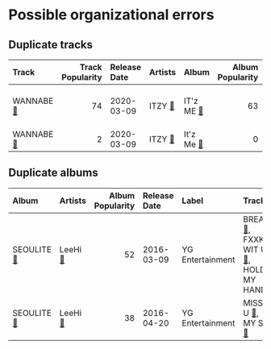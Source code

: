 # Possible organizational errors

## Duplicate tracks

| Track                                                              |   Track Popularity | Release Date   | Artists                                                          | Album                                                              |   Album Popularity | Playlists                                                                                                                                             | Label                   | 💚   |
|:-------------------------------------------------------------------|-------------------:|:---------------|:-----------------------------------------------------------------|:-------------------------------------------------------------------|-------------------:|:------------------------------------------------------------------------------------------------------------------------------------------------------|:------------------------|:----|
| WANNABE [🔗](https://open.spotify.com/track/4pspYVQGFHLPEFgQPD1J7e) |                 74 | 2020-03-09     | ITZY [🔗](https://open.spotify.com/artist/2KC9Qb60EaY0kW4eH68vr3) | IT'z ME [🔗](https://open.spotify.com/album/7ynKAohxfwPUZzvU8f1p1U) |                 63 | K-Pop Favorites [🔗](https://open.spotify.com/playlist/1ZbxKv1noxwZ4zFgRNEFIo),<br>K-Pop [🔗](https://open.spotify.com/playlist/0Xp2gQ9p4VMgt5HauIfIq7) | Republic Records - ITZY | 💚   |
| WANNABE [🔗](https://open.spotify.com/track/6tCssnvTUREcperDOUTqvA) |                  2 | 2020-03-09     | ITZY [🔗](https://open.spotify.com/artist/2KC9Qb60EaY0kW4eH68vr3) | It'z Me [🔗](https://open.spotify.com/album/2gertXS08whDTzBWfmewPO) |                  0 | K-Pop 101 [🔗](https://open.spotify.com/playlist/1NlCn9vDmQDBF54JyVC2MC)                                                                               | JYP Entertainment       |     |

## Duplicate albums

| Album                                                               | Artists                                                           |   Album Popularity | Release Date   | Label            | Tracks                                                                                                                                                                                                                    | Playlists                                                                                                                                             |
|:--------------------------------------------------------------------|:------------------------------------------------------------------|-------------------:|:---------------|:-----------------|:--------------------------------------------------------------------------------------------------------------------------------------------------------------------------------------------------------------------------|:------------------------------------------------------------------------------------------------------------------------------------------------------|
| SEOULITE [🔗](https://open.spotify.com/album/2c41Flo2HQgy0A9P3xuSFf) | LeeHi [🔗](https://open.spotify.com/artist/7cVZApDoQZpS447nHTsNqu) |                 52 | 2016-03-09     | YG Entertainment | BREATHE [🔗](https://open.spotify.com/track/6G4z9WbxyEeWdEQTfShACT),<br>FXXK WIT US [🔗](https://open.spotify.com/track/6wj3blmFAG2pNWQ40Yuaq8),<br>HOLD MY HAND [🔗](https://open.spotify.com/track/7bwSMCwF2C4cK2W97H6oCA) | K-Pop Favorites [🔗](https://open.spotify.com/playlist/1ZbxKv1noxwZ4zFgRNEFIo),<br>K-Pop [🔗](https://open.spotify.com/playlist/0Xp2gQ9p4VMgt5HauIfIq7) |
| SEOULITE [🔗](https://open.spotify.com/album/3cGyWEJaQlj7kCdKBCOGeb) | LeeHi [🔗](https://open.spotify.com/artist/7cVZApDoQZpS447nHTsNqu) |                 38 | 2016-04-20     | YG Entertainment | MISSING U [🔗](https://open.spotify.com/track/4uk677I1lb0ZPSXGhL2FcA),<br>MY STAR [🔗](https://open.spotify.com/track/42Dl2MOplqImwLoIPMv6Me)                                                                               | K-Pop [🔗](https://open.spotify.com/playlist/0Xp2gQ9p4VMgt5HauIfIq7)                                                                                   |
